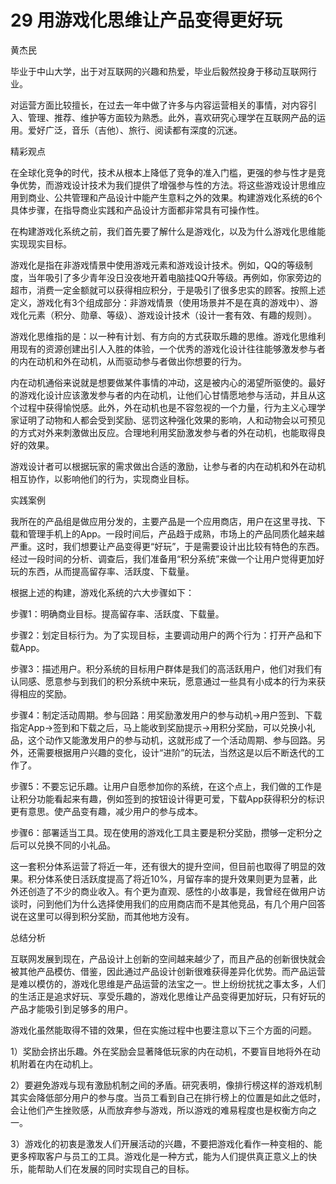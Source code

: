 # 29 用游戏化思维让产品变得更好玩

黄杰民

毕业于中山大学，出于对互联网的兴趣和热爱，毕业后毅然投身于移动互联网行业。

对运营方面比较擅长，在过去一年中做了许多与内容运营相关的事情，对内容引入、管理、推荐、维护等方面较为熟悉。此外，喜欢研究心理学在互联网产品的运用。爱好广泛，音乐（吉他）、旅行、阅读都有深度的沉迷。

精彩观点

在全球化竞争的时代，技术从根本上降低了竞争的准入门槛，更强的参与性才是竞争优势，而游戏设计技术为我们提供了增强参与性的方法。将这些游戏设计思维应用到商业、公共管理和产品设计中能产生意料之外的效果。构建游戏化系统的6个具体步骤，在指导商业实践和产品设计方面都非常具有可操作性。

在构建游戏化系统之前，我们首先要了解什么是游戏化，以及为什么游戏化思维能实现现实目标。

游戏化是指在非游戏情景中使用游戏元素和游戏设计技术。例如，QQ的等级制度，当年吸引了多少青年没日没夜地开着电脑挂QQ升等级。再例如，你家旁边的超市，消费一定金额就可以获得相应积分，于是吸引了很多忠实的顾客。按照上述定义，游戏化有3个组成部分：非游戏情景（使用场景并不是在真的游戏中）、游戏化元素（积分、勋章、等级）、游戏设计技术（设计一套有效、有趣的规则）。

游戏化思维指的是：以一种有计划、有方向的方式获取乐趣的思维。游戏化思维利用现有的资源创建出引人入胜的体验，一个优秀的游戏化设计往往能够激发参与者的内在动机和外在动机，从而驱动参与者做出你想要的行为。

内在动机通俗来说就是想要做某件事情的冲动，这是被内心的渴望所驱使的。最好的游戏化设计应该激发参与者的内在动机，让他们心甘情愿地参与活动，并且从这个过程中获得愉悦感。此外，外在动机也是不容忽视的一个力量，行为主义心理学家证明了动物和人都会受到奖励、惩罚这种强化效果的影响，人和动物会以可预见的方式对外来刺激做出反应。合理地利用奖励激发参与者的外在动机，也能取得良好的效果。

游戏设计者可以根据玩家的需求做出合适的激励，让参与者的内在动机和外在动机相互协作，以影响他们的行为，实现商业目标。

实践案例

我所在的产品组是做应用分发的，主要产品是一个应用商店，用户在这里寻找、下载和管理手机上的App。一段时间后，产品趋于成熟，市场上的产品同质化越来越严重。这时，我们想要让产品变得更“好玩”，于是需要设计出比较有特色的东西。经过一段时间的分析、调查后，我们准备用“积分系统”来做一个让用户觉得更加好玩的东西，从而提高留存率、活跃度、下载量。

根据上述的构建，游戏化系统的六大步骤如下：

步骤1：明确商业目标。提高留存率、活跃度、下载量。

步骤2：划定目标行为。为了实现目标，主要调动用户的两个行为：打开产品和下载App。

步骤3：描述用户。积分系统的目标用户群体是我们的高活跃用户，他们对我们有认同感、愿意参与到我们的积分系统中来玩，愿意通过一些具有小成本的行为来获得相应的奖励。

步骤4：制定活动周期。参与回路：用奖励激发用户的参与动机→用户签到、下载指定App→签到和下载之后，马上能收到奖励提示→用积分奖励，可以兑换小礼品，这个动作又能激发用户的参与动机，这就形成了一个活动周期、参与回路。另外，还需要根据用户兴趣的变化，设计“进阶”的玩法，当然这是以后不断迭代的工作了。

步骤5：不要忘记乐趣。让用户自愿参加你的系统，在这个点上，我们做的工作是让积分功能看起来有趣，例如签到的按钮设计得更可爱，下载App获得积分的标识更有意思。使产品变有趣，减少用户的参与成本。

步骤6：部署适当工具。现在使用的游戏化工具主要是积分奖励，攒够一定积分之后可以兑换不同的小礼品。

这一套积分体系运营了将近一年，还有很大的提升空间，但目前也取得了明显的效果。积分体系使日活跃度提高了将近10%，月留存率的提升效果则更为显著，此外还创造了不少的商业收入。有个更为直观、感性的小故事是，我曾经在做用户访谈时，问到他们为什么选择使用我们的应用商店而不是其他竞品，有几个用户回答说在这里可以得到积分奖励，而其他地方没有。

总结分析

互联网发展到现在，产品设计上创新的空间越来越少了，而且产品的创新很快就会被其他产品模仿、借鉴，因此通过产品设计创新很难获得差异化优势。而产品运营是难以模仿的，游戏化思维是产品运营的法宝之一。世上纷纷扰扰之事太多，人们的生活正是追求好玩、享受乐趣的，游戏化思维让产品变得更加好玩，只有好玩的产品才能吸引到足够多的用户。

游戏化虽然能取得不错的效果，但在实施过程中也要注意以下三个方面的问题。

1）奖励会挤出乐趣。外在奖励会显著降低玩家的内在动机，不要盲目地将外在动机附着在内在动机上。

2）要避免游戏与现有激励机制之间的矛盾。研究表明，像排行榜这样的游戏机制其实会降低部分用户的参与度。当员工看到自己在排行榜上的位置是如此之低时，会让他们产生挫败感，从而放弃参与游戏，所以游戏的难易程度也是权衡方向之一。

3）游戏化的初衷是激发人们开展活动的兴趣，不要把游戏化看作一种变相的、能更多榨取客户与员工的工具。游戏化是一种方式，能为人们提供真正意义上的快乐，能帮助人们在发展的同时实现自己的目标。
